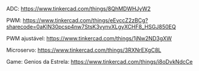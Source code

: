 ADC:
https://www.tinkercad.com/things/8QhMDWHJyW2

PWM:
https://www.tinkercad.com/things/eEvccZ2zBCg?sharecode=0aKIN30pcsp4nw7StsK3vynvXLgyXCHF8_HSGJ850EQ

PWM ajustável:
https://www.tinkercad.com/things/1jNw2ND3gXW

Microservo:
https://www.tinkercad.com/things/3RXNrEXgC8L

Game: Genios da Estrela:
https://www.tinkercad.com/things/i8oDvkNdcCe

